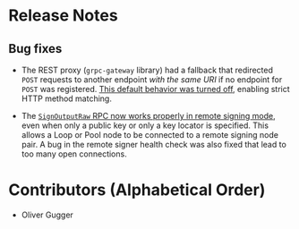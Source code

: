 # Release Notes

## Bug fixes

* The REST proxy (`grpc-gateway` library) had a fallback that redirected `POST`
  requests to another endpoint _with the same URI_ if no endpoint for `POST` was
  registered. [This default behavior was turned
  off](https://github.com/lightningnetwork/lnd/pull/6359), enabling strict
  HTTP method matching.

* The [`SignOutputRaw` RPC now works properly in remote signing
  mode](https://github.com/lightningnetwork/lnd/pull/6341), even when
  only a public key or only a key locator is specified. This allows a Loop or
  Pool node to be connected to a remote signing node pair.
  A bug in the remote signer health check was also fixed that lead to too many
  open connections.

# Contributors (Alphabetical Order)

* Oliver Gugger
